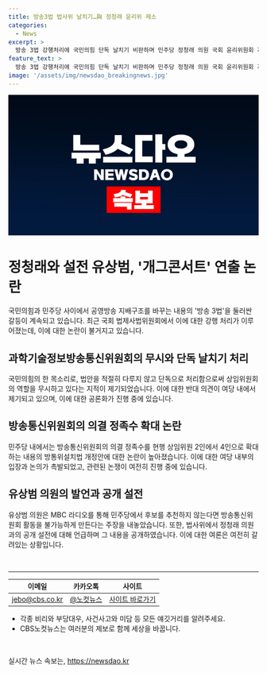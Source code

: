 ```yaml
---
title: 방송3법 법사위 날치기…與 정청래 윤리위 제소
categories:
  - News
excerpt: >
  방송 3법 강행처리에 국민의힘 단독 날치기 비판하며 민주당 정청래 의원 국회 윤리위원회 제소한다. 여당 법사위 간사 유상범 의원, 방통위설치법 개정안 논란에 민주당 후보 추천 없으면 활동 불가능 지적. 정청래 의원과의 관련 공개 설전 위해선 국민대표 모습으로 부적절이라며 비판. 과감한 해설과 파급력 있는 발언으로 이목을 끄는 정청래와 유상범 의원의 행보가 이슈화되고 있다. (문구: 150자)
feature_text: >
  방송 3법 강행처리에 국민의힘 단독 날치기 비판하며 민주당 정청래 의원 국회 윤리위원회 제소한다. 여당 법사위 간사 유상범 의원, 방통위설치법 개정안 논란에 민주당 후보 추천 없으면 활동 불가능 지적. 정청래 의원과의 관련 공개 설전 위해선 국민대표 모습으로 부적절이라며 비판. 과감한 해설과 파급력 있는 발언으로 이목을 끄는 정청래와 유상범 의원의 행보가 이슈화되고 있다. (문구: 150자)
image: '/assets/img/newsdao_breakingnews.jpg'
---
```


<p><img src="/assets/img/newsdao_breakingnews.jpg" alt="koreaapp 속보" /></p>

<h1>정청래와 설전 유상범, '개그콘서트' 연출 논란</h1>

<p data-ke-size="size16">국민의힘과 민주당 사이에서 공영방송 지배구조를 바꾸는 내용의 '방송 3법'을 둘러싼 갈등이 계속되고 있습니다. 최근 국회 법제사법위원회에서 이에 대한 강행 처리가 이루어졌는데, 이에 대한 논란이 불거지고 있습니다.</p>

<h2 data-ke-size="size26">과학기술정보방송통신위원회의 무시와 단독 날치기 처리</h2>

<p data-ke-size="size16">국민의힘의 한 목소리로, 법안을 적절히 다루지 않고 단독으로 처리함으로써 상임위원회의 역할을 무시하고 있다는 지적이 제기되었습니다. 이에 대한 반대 의견이 여당 내에서 제기되고 있으며, 이에 대한 공론화가 진행 중에 있습니다.</p>

<h2 data-ke-size="size26">방송통신위원회의 의결 정족수 확대 논란</h2>

<p data-ke-size="size16">민주당 내에서는 방송통신위원회의 의결 정족수를 현행 상임위원 2인에서 4인으로 확대하는 내용의 방통위설치법 개정안에 대한 논란이 높아졌습니다. 이에 대한 여당 내부의 입장과 논의가 촉발되었고, 관련된 논쟁이 여전히 진행 중에 있습니다.</p>

<h2 data-ke-size="size26">유상범 의원의 발언과 공개 설전</h2>

<p data-ke-size="size16">유상범 의원은 MBC 라디오를 통해 민주당에서 후보를 추천하지 않는다면 방송통신위원회 활동을 불가능하게 만든다는 주장을 내놓았습니다. 또한, 법사위에서 정청래 의원과의 공개 설전에 대해 언급하며 그 내용을 공개하였습니다. 이에 대한 여론은 여전히 갈려있는 상황입니다.</p>

<p data-ke-size="size16">&nbsp;</p>

<hr>

<table>
    <thead>
        <tr>
            <th><b>이메일</b></th>
            <th><b>카카오톡</b></th>
            <th><b>사이트</b></th>
        </tr>
    </thead>
    <tbody>
        <tr>
            <td style="text-align: center; height: 17px;"><a href="mailto:jebo@cbs.co.kr">jebo@cbs.co.kr</a></td>
            <td style="text-align: center; height: 17px;"><a href="https://url.kr/b71afn">@노컷뉴스</a></td>
            <td style="text-align: center; height: 17px;"><a href="https://url.kr/b71afn">사이트 바로가기</a></td>
        </tr>
    </tbody>
</table>

<ul>
    <li>각종 비리와 부당대우, 사건사고와 미담 등 모든 얘깃거리를 알려주세요.</li>
    <li>CBS노컷뉴스는 여러분의 제보로 함께 세상을 바꿉니다.</li>
</ul>

<p data-ke-size="size16">&nbsp;</p>
실시간 뉴스 속보는, <a href="https://newsdao.kr" rel="dofollow">https://newsdao.kr</a>


